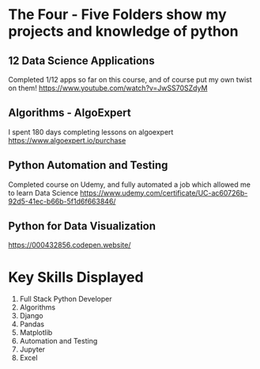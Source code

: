 # The Four - Five Folders show my projects and knowledge of python

## 12 Data Science Applications
Completed 1/12 apps so far on this course, and of course put my own twist on them!
https://www.youtube.com/watch?v=JwSS70SZdyM

## Algorithms - AlgoExpert
I spent 180 days completing lessons on algoexpert
https://www.algoexpert.io/purchase

## Python Automation and Testing
Completed course on Udemy, and fully automated a job which allowed me to learn Data Science
https://www.udemy.com/certificate/UC-ac60726b-92d5-41ec-b66b-5f1d6f663846/

## Python for Data Visualization
https://000432856.codepen.website/


# Key Skills Displayed
1) Full Stack Python Developer
2) Algorithms
3) Django
4) Pandas
5) Matplotlib
6) Automation and Testing
7) Jupyter
8) Excel
